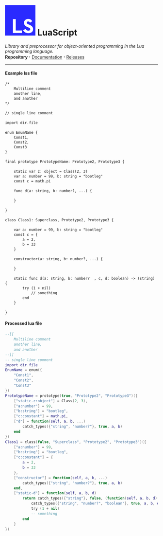 # <img src="https://raw.githubusercontent.com/jotapapel/luascript/main/lsc-logo.svg" color="red"/> LuaScript
_Library and preprocessor for object-oriented programming in the Lua programming language._\
__Repository__ <big>**·**</big> [Documentation](https://github.com/jotapapel/luascript/wiki) <big>**·**</big> [Releases](https://github.com/jotapapel/luascript/releases)

***

#### Example lss file
```
/*
	Multiline comment
	another line,
	and another
*/

// single line comment

import dir.file

enum EnumName {
	Const1,
	Const2,
	Const3
}

final prototype PrototypeName: Prototype2, Prototype3 {

	static var z: object = Class(2, 3)
	var a: number = 99, b: string = "bootleg"
	const c = math.pi

	func d(a: string, b: number?, ...) {
	
	}
	
}

class Class1: Superclass, Prototype2, Prototype3 {

	var a: number = 99, b: string = "bootleg"
	const c = {
		a = 2,
		b = 33
	}
	
	constructor(a: string, b: number?, ...) {
		
	}
	
	static func d(a: string, b: number?  , c, d: boolean) -> (string) {
		try (1 + nil)
			// something
		end
	}

}
```
#### Processed lua file
``` lua
--[[
	Multiline comment
	another line,
	and another
--]]
-- single line comment
import dir.file
EnumName = enum({
	"Const1",
	"Const2",
	"Const3"
})
PrototypeName = prototype(true, "Prototype2", "Prototype3")({
	["static-z:object"] = Class(2, 3),
	["a:number"] = 99,
	["b:string"] = "bootleg",
	["c:constant"] = math.pi,
	["d"] = function(self, a, b, ...)
		catch_types({"string", "number?"}, true, a, b)
	end
})
Class1 = class(false, "Superclass", "Prototype2", "Prototype3")({
	["a:number"] = 99,
	["b:string"] = "bootleg",
	["c:constant"] = {
		a = 2,
		b = 33
	},
	["constructor"] = function(self, a, b, ...)
		catch_types({"string", "number?"}, true, a, b)
	end,
	["static-d"] = function(self, a, b, d)
		return catch_types({"string"}, false, (function(self, a, b, d)
			catch_types({"string", "number?", "boolean"}, true, a, b, d)
			try (1 + nil)
			-- something
		end
	}
})
````

